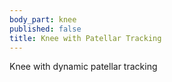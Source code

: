 ```yaml
---
body_part: knee
published: false
title: Knee with Patellar Tracking
---
```

Knee with dynamic patellar tracking
